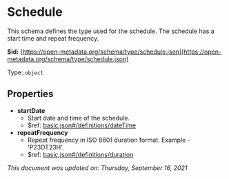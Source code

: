 # Schedule

This schema defines the type used for the schedule. The schedule has a start time and repeat frequency.

**$id:** [https://open-metadata.org/schema/type/schedule.json](https://open-metadata.org/schema/type/schedule.json)

Type: `object`

## Properties

* **startDate**
  * Start date and time of the schedule.
  * $ref: [basic.json\#/definitions/dateTime](basic.md#datetime)
* **repeatFrequency**
  * Repeat frequency in ISO 8601 duration format. Example - 'P23DT23H'.
  * $ref: [basic.json\#/definitions/duration](basic.md#duration)

_This document was updated on: Thursday, September 16, 2021_

